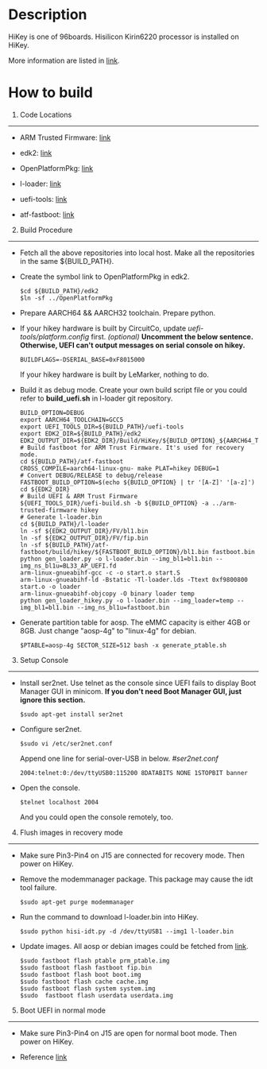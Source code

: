 
Description
====================
HiKey is one of 96boards. Hisilicon Kirin6220 processor is installed on HiKey.

More information are listed in [link](https://github.com/96boards/documentation/blob/master/ConsumerEdition/HiKey/Quickstart/README.md).


How to build
====================

1. Code Locations
-----------------

  * ARM Trusted Firmware:
    [link](https://github.com/ARM-software/arm-trusted-firmware)

  * edk2:
    [link](https://github.com/96boards-hikey/edk2/tree/testing/hikey960_v2.5)

  * OpenPlatformPkg:
    [link](https://github.com/96boards-hikey/OpenPlatformPkg/tree/testing/hikey960_v1.3.4)

  * l-loader:
    [link](https://github.com/96boards-hikey/l-loader/tree/testing/hikey960_v1.2)

  * uefi-tools:
    [link](https://github.com/96boards-hikey/uefi-tools/tree/testing/hikey960_v1)

  * atf-fastboot:
    [link](https://github.com/96boards-hikey/atf-fastboot/tree/master)


2. Build Procedure
------------------

  * Fetch all the above repositories into local host.
    Make all the repositories in the same ${BUILD_PATH}.

  * Create the symbol link to OpenPlatformPkg in edk2.
    ```shell
    $cd ${BUILD_PATH}/edk2
    $ln -sf ../OpenPlatformPkg
    ```

  * Prepare AARCH64 && AARCH32 toolchain. Prepare python.

  * If your hikey hardware is built by CircuitCo, update _uefi-tools/platform.config_ first. _(optional)_
    __Uncomment the below sentence. Otherwise, UEFI can't output messages on serial
    console on hikey.__
    ```shell
    BUILDFLAGS=-DSERIAL_BASE=0xF8015000
    ```
    If your hikey hardware is built by LeMarker, nothing to do.

  * Build it as debug mode. Create your own build script file or you could refer to __build_uefi.sh__ in l-loader git repository.
    ```shell
    BUILD_OPTION=DEBUG
    export AARCH64_TOOLCHAIN=GCC5
    export UEFI_TOOLS_DIR=${BUILD_PATH}/uefi-tools
    export EDK2_DIR=${BUILD_PATH}/edk2
    EDK2_OUTPUT_DIR=${EDK2_DIR}/Build/HiKey/${BUILD_OPTION}_${AARCH64_TOOLCHAIN}
    # Build fastboot for ARM Trust Firmware. It's used for recovery mode.
    cd ${BUILD_PATH}/atf-fastboot
    CROSS_COMPILE=aarch64-linux-gnu- make PLAT=hikey DEBUG=1
    # Convert DEBUG/RELEASE to debug/release
    FASTBOOT_BUILD_OPTION=$(echo ${BUILD_OPTION} | tr '[A-Z]' '[a-z]')
    cd ${EDK2_DIR}
    # Build UEFI & ARM Trust Firmware
    ${UEFI_TOOLS_DIR}/uefi-build.sh -b ${BUILD_OPTION} -a ../arm-trusted-firmware hikey
    # Generate l-loader.bin
    cd ${BUILD_PATH}/l-loader
    ln -sf ${EDK2_OUTPUT_DIR}/FV/bl1.bin
    ln -sf ${EDK2_OUTPUT_DIR}/FV/fip.bin
    ln -sf ${BUILD_PATH}/atf-fastboot/build/hikey/${FASTBOOT_BUILD_OPTION}/bl1.bin fastboot.bin
    python gen_loader.py -o l-loader.bin --img_bl1=bl1.bin --img_ns_bl1u=BL33_AP_UEFI.fd
    arm-linux-gnueabihf-gcc -c -o start.o start.S
    arm-linux-gnueabihf-ld -Bstatic -Tl-loader.lds -Ttext 0xf9800800 start.o -o loader
    arm-linux-gnueabihf-objcopy -O binary loader temp
    python gen_loader_hikey.py -o l-loader.bin --img_loader=temp --img_bl1=bl1.bin --img_ns_bl1u=fastboot.bin
    ```

  * Generate partition table for aosp. The eMMC capacity is either 4GB or 8GB. Just change "aosp-4g" to "linux-4g" for debian.
    ```shell
    $PTABLE=aosp-4g SECTOR_SIZE=512 bash -x generate_ptable.sh
    ```


3. Setup Console
----------------

  * Install ser2net. Use telnet as the console since UEFI fails to display Boot Manager GUI in minicom. __If you don't need Boot Manager GUI, just ignore this section.__
    ```shell
    $sudo apt-get install ser2net
    ```

  * Configure ser2net.
    ```shell
    $sudo vi /etc/ser2net.conf
    ```

    Append one line for serial-over-USB in below.
    _#ser2net.conf_
    ```shell
    2004:telnet:0:/dev/ttyUSB0:115200 8DATABITS NONE 1STOPBIT banner
    ```

  * Open the console.
    ```shell
    $telnet localhost 2004
    ```

    And you could open the console remotely, too.


4. Flush images in recovery mode
-----------------------------

  * Make sure Pin3-Pin4 on J15 are connected for recovery mode. Then power on HiKey.

  * Remove the modemmanager package. This package may cause the idt tool failure.
    ```shell
    $sudo apt-get purge modemmanager
    ```

  * Run the command to download l-loader.bin into HiKey.
    ```shell
    $sudo python hisi-idt.py -d /dev/ttyUSB1 --img1 l-loader.bin
    ```

  * Update images. All aosp or debian images could be fetched from [link](https://builds.96boards.org/).
    ```shell
    $sudo fastboot flash ptable prm_ptable.img
    $sudo fastboot flash fastboot fip.bin
    $sudo fastboot flash boot boot.img
    $sudo fastboot flash cache cache.img
    $sudo fastboot flash system system.img
    $sudo  fastboot flash userdata userdata.img
    ```


5. Boot UEFI in normal mode
-----------------------------

  * Make sure Pin3-Pin4 on J15 are open for normal boot mode. Then power on HiKey.

  * Reference [link](https://github.com/96boards-hikey/tools-images-hikey960/blob/master/build-from-source/README-ATF-UEFI-build-from-source.md)
